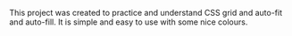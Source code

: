This project was created to practice and understand CSS grid and auto-fit and auto-fill. It is simple and easy to use with some nice colours.
